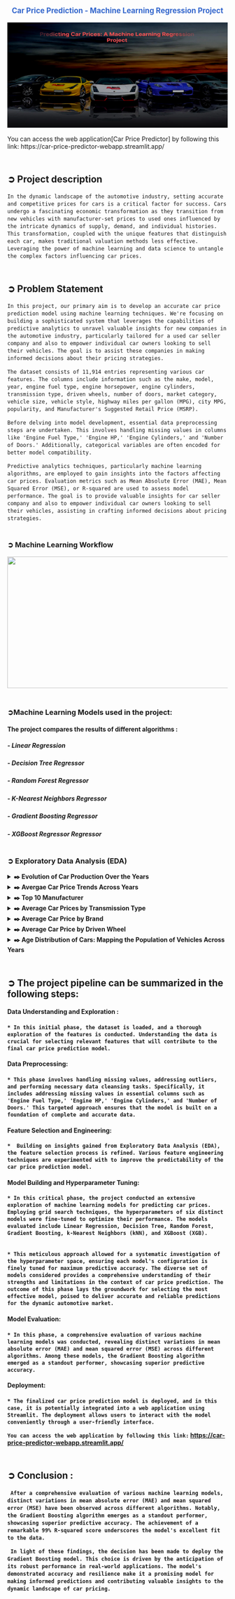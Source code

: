 <p align="center" style="font-size: larger; color: #3366cc; font-weight: bold;">
  <strong>Car Price Prediction - Machine Learning Regression Project</strong>
</p>

<p align='center'>
  <img src='https://github.com/Shuhaib73/Price-Prediction-ML-Project/blob/main/images/git_logo.png' width='600' height='240' />
</p> 
You can access the web application[Car Price Predictor] by following this link: https://car-price-predictor-webapp.streamlit.app/

## <br>**➲ Project description**
  ```In the dynamic landscape of the automotive industry, setting accurate and competitive prices for cars is a critical factor for success. Cars undergo a fascinating economic transformation as they transition from new vehicles with manufacturer-set prices to used ones influenced by the intricate dynamics of supply, demand, and individual histories. This transformation, coupled with the unique features that distinguish each car, makes traditional valuation methods less effective. Leveraging the power of machine learning and data science to untangle the complex factors influencing car prices.```

## <br>**➲ Problem Statement**
```In this project, our primary aim is to develop an accurate car price prediction model using machine learning techniques. We're focusing on building a sophisticated system that leverages the capabilities of predictive analytics to unravel valuable insights for new companies in the automotive industry, particularly tailored for a used car seller company and also to empower individual car owners looking to sell their vehicles. The goal is to assist these companies in making informed decisions about their pricing strategies.```

```The dataset consists of 11,914 entries representing various car features. The columns include information such as the make, model, year, engine fuel type, engine horsepower, engine cylinders, transmission type, driven wheels, number of doors, market category, vehicle size, vehicle style, highway miles per gallon (MPG), city MPG, popularity, and Manufacturer's Suggested Retail Price (MSRP).```

```Before delving into model development, essential data preprocessing steps are undertaken. This involves handling missing values in columns like 'Engine Fuel Type,' 'Engine HP,' 'Engine Cylinders,' and 'Number of Doors.' Additionally, categorical variables are often encoded for better model compatibility.```

```Predictive analytics techniques, particularly machine learning algorithms, are employed to gain insights into the factors affecting car prices. Evaluation metrics such as Mean Absolute Error (MAE), Mean Squared Error (MSE), or R-squared are used to assess model performance. The goal is to provide valuable insights for car seller company and also to empower individual car owners looking to sell their vehicles, assisting in crafting informed decisions about pricing strategies.```

### <br>**➲ Machine Learning Workflow**

<p align='center'>
  <img src='https://github.com/Shuhaib73/Price-Prediction-ML-Project/blob/main/images/ML_flow.webp' width='700' height='300' />
</p> 

    
### <br>**➲Machine Learning Models used in the project:**
#### The project compares the results of different algorithms :
##### - Linear Regression
##### - Decision Tree Regressor
##### - Random Forest Regressor
##### - K-Nearest Neighbors Regressor
##### - Gradient Boosting Regressor
##### - XGBoost Regressor Regressor

### <br>**➲ Exploratory Data Analysis (EDA)**

<details>
       <summary>
              <strong>​✒️<Click here to see :</strong> Evolution of Car Production Over the Years
       </summary>
                     <p align='center'>
                            <img src='https://github.com/Shuhaib73/Price-Prediction-ML-Project/blob/main/images/total_cars.PNG' style='width: 70%;' />
                     </p>
</details>

<details>
       <summary>
              <strong>​✒️<Click here to see :</strong> Avergae Car Price Trends Across Years
       </summary>
                     <p align='center'>
                            <img src='https://github.com/Shuhaib73/Price-Prediction-ML-Project/blob/main/images/car_per_year.PNG' style='width: 70%;' />
                     </p>
</details>

<details>
       <summary>
              <strong>​✒️<Click here to see :</strong> Top 10 Manufacturer 
       </summary>
                     <p align='center'>
                            <img src='https://github.com/Shuhaib73/Price-Prediction-ML-Project/blob/main/images/top_10.PNG' style='width: 70%;' />
                     </p>
</details>

<details>
       <summary>
              <strong>​✒️<Click here to see :</strong> Average Car Prices by Transmission Type
       </summary>
                     <p align='center'>
                            <img src='https://github.com/Shuhaib73/Price-Prediction-ML-Project/blob/main/images/price_trans.PNG' style='width: 70%;' />
                     </p>
</details>

<details>
       <summary>
              <strong>​✒️<Click here to see :</strong> Average Car Price by Brand
       </summary>
                     <p align='center'>
                            <img src='https://github.com/Shuhaib73/Price-Prediction-ML-Project/blob/main/images/avg_price_brand.PNG' style='width: 90%;' />
                     </p>
</details>

<details>
       <summary>
              <strong>​✒️<Click here to see :</strong> Average Car Price by Driven Wheel
       </summary>
                     <p align='center'>
                            <img src='https://github.com/Shuhaib73/Price-Prediction-ML-Project/blob/main/images/avg_drv_wh.PNG' style='width: 60%;' />
                     </p>
</details>

<details>
       <summary>
              <strong>​✒️<Click here to see :</strong> Age Distribution of Cars: Mapping the Population of Vehicles Across Years
       </summary>
                     <p align='center'>
                            <img src='https://github.com/Shuhaib73/Price-Prediction-ML-Project/blob/main/images/age.PNG' style='width: 90%;' />
                     </p>
</details>

## <br>**➲ The project pipeline can be summarized in the following steps:**
#### **Data Understanding and Exploration** : 
    * In this initial phase, the dataset is loaded, and a thorough exploration of the features is conducted. Understanding the data is crucial for selecting relevant features that will contribute to the final car price prediction model.  
#### <strong>Data Preprocessing</strong>: 
    * This phase involves handling missing values, addressing outliers, and performing necessary data cleansing tasks. Specifically, it includes addressing missing values in essential columns such as 'Engine Fuel Type,' 'Engine HP,' 'Engine Cylinders,' and 'Number of Doors.' This targeted approach ensures that the model is built on a foundation of complete and accurate data.
#### <strong>Feature Selection and Engineering</strong>: 
    *  Building on insights gained from Exploratory Data Analysis (EDA), the feature selection process is refined. Various feature engineering techniques are experimented with to improve the predictability of the car price prediction model.
#### <strong>Model Building and Hyperparameter Tuning</strong>: 
    * In this critical phase, the project conducted an extensive exploration of machine learning models for predicting car prices. Employing grid search techniques, the hyperparameters of six distinct models were fine-tuned to optimize their performance. The models evaluated include Linear Regression, Decision Tree, Random Forest, Gradient Boosting, k-Nearest Neighbors (kNN), and XGBoost (XGB).

    
    * This meticulous approach allowed for a systematic investigation of the hyperparameter space, ensuring each model's configuration is finely tuned for maximum predictive accuracy. The diverse set of models considered provides a comprehensive understanding of their strengths and limitations in the context of car price prediction. The outcome of this phase lays the groundwork for selecting the most effective model, poised to deliver accurate and reliable predictions for the dynamic automotive market.
#### <strong>Model Evaluation</strong>: 
    * In this phase, a comprehensive evaluation of various machine learning models was conducted, revealing distinct variations in mean absolute error (MAE) and mean squared error (MSE) across different algorithms. Among these models, the Gradient Boosting algorithm emerged as a standout performer, showcasing superior predictive accuracy.
#### <strong>Deployment</strong>: 
    * The finalized car price prediction model is deployed, and in this case, it is potentially integrated into a web application using Streamlit. The deployment allows users to interact with the model conveniently through a user-friendly interface. 
  ``` You can access the web application by following this link: ``` https://car-price-predictor-webapp.streamlit.app/


## <br>**➲ Conclusion** :
``` After a comprehensive evaluation of various machine learning models, distinct variations in mean absolute error (MAE) and mean squared error (MSE) have been observed across different algorithms. Notably, the Gradient Boosting algorithm emerges as a standout performer, showcasing superior predictive accuracy. The achievement of a remarkable 99% R-squared score underscores the model's excellent fit to the data.```

``` In light of these findings, the decision has been made to deploy the Gradient Boosting model. This choice is driven by the anticipation of its robust performance in real-world applications. The model's demonstrated accuracy and resilience make it a promising model for making informed predictions and contributing valuable insights to the dynamic landscape of car pricing.```
